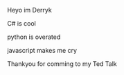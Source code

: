 Heyo im Derryk

C# is cool

python is overated

javascript makes me cry

Thankyou for comming to my Ted Talk
